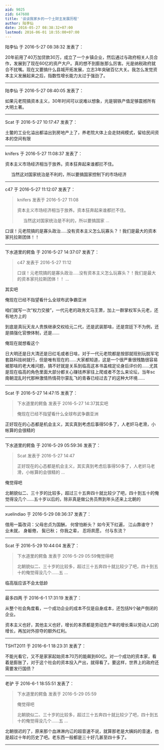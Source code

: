```yaml
---
aid: 9025
zid: 647608
title: '谈谈我家乡的一个土财主发展历程'
author: 陆李仙
date: 2016-05-27 08:38:32+07:00
lastmod: 2016-06-01 18:55:00+07:00
---
```


陆李仙 于 2016-5-27 08:38:32 发表了：

20年前用了40万加贷款30万，成立了一个乡镇企业，然后通过与政府相关人员合作，发展到了现在60亿的资产大户。真的想不到膨胀那么厉害。光是纳税政府就合不扰嘴。现在又要搞什么县城开拓发展，立志3年突破百亿大关。我怎么发觉资本主义发展起来之后，指数性增长能力太过于强劲了。

---------

陆李仙 于 2016-5-27 08:40:05 发表了：

如果元老院搞资本主义，30年时间可以说难以想象，光是钢铁产值足够震撼所有大明土著。

---------

Scat 于 2016-5-27 10:17:47 发表了：

土鳖的工业化溢出都溢出到房地产上了，养老院大体上会走财阀模式，留给民间资本的空间有限

---------

knifers 于 2016-5-27 11:08:37 发表了：

资本主义市场经济相当于放养。资本狂奔起来谁都拦不住。

     当然这对国家统治是不利的，所以要搞国家控制下的市场经济

---------

c47 于 2016-5-27 11:12:07 发表了：

> knifers 发表于 2016-5-27 11:08
> 
> 资本主义市场经济相当于放养。资本狂奔起来谁都拦不住。
> 
>      当然这对国家统治是不利的，所以要搞国家 ...



口误！元老院搞的是寡头政治.....没有资本主义怎么玩寡头？！我们是最大的资本家托拉斯团体！！

---------

下水道里的鳄鱼 于 2016-5-27 14:37:07 发表了：

> c47 发表于 2016-5-27 11:12
> 
> 口误！元老院搞的是寡头政治.....没有资本主义怎么玩寡头？！我们是最大的资本家托拉斯团体！！ ...



其实吧

俺现在已经不指望看什么全球布武争霸亚洲

咱们就写一次“权力交接”，一代元老的政务文马王萧，加上一群掌权军头元老，还有地方上的

到底是真玩天龙人贵族继承交权给元二代，还是武装那啥，还是宫廷下不为例，还是搞强化官僚体制，还是……

俺现在就想看这个

日大明还是日大清还是日红毛或者日啥，对于一代元老院都是按部就班别玩脱军宅套路科技树就行，但是唯有现在的……大家都知道，这是一个很严重很残酷很容易被那啥的老大难问题，搞不好就是关系到临高这本书盖棺定论身后评价的……尤其是现在临高的角色里面大部分都关心赚钱养家往上爬或者不怎么来论坛，当年sc南朝混乱时代那种激情热情荷尔蒙乱飞的青春已经过去了的这种大环境……

---------

Scat 于 2016-5-27 14:47:15 发表了：

> 下水道里的鳄鱼 发表于 2016-5-27 14:37其实吧
> 
> 俺现在已经不指望看什么全球布武争霸亚洲



正好现在的心态都是机会主义，其实真到考虑后事得50多了，人老奸马老滑，小帐算的会很精的

---------

下水道里的鳄鱼 于 2016-5-29 05:59:36 发表了：

> Scat 发表于 2016-5-27 14:47
> 
> 正好现在的心态都是机会主义，其实真到考虑后事得50多了，人老奸马老滑，小帐算的会很精的 ...



俺觉得吧

北朝貌似二、三十岁的比较多，超过三十五奔四十就比较少了吧，四十到五十的俺觉得没几个……五十岁以后的，除非真是做公务员熬到年头还来上北朝的

---------

xuelindiao 于 2016-5-29 08:36:37 发表了：

借用一篇改词：父母忠贞为国酬， 何曾怕断头？ 如今天下红遍， 江山靠谁守？ 业未就， 身躯倦， 鬓已秋； 你我之辈， 忍将夙愿， 付与东流？

---------

Scat 于 2016-5-29 10:44:04 发表了：

> 下水道里的鳄鱼 发表于 2016-5-29 05:59俺觉得吧
> 
> 北朝貌似二、三十岁的比较多，超过三十五奔四十就比较少了吧，四十到五十的俺觉得没几个……五 ...



临高版应该不会太低龄

---------

最多四两 于 2016-6-1 17:31:19 发表了：

从整个社会角度看，一个成功企业的成本不仅是自身成本，还包括N个破产倒闭的企业。

资本主义也好，其他主义也好，增长的本质都是劳动生产率的增长乘以劳动人口的增长，再加对外掠夺的额外红利。

---------

TSHT2011 于 2016-6-1 18:23:31 发表了：

不能光看它，又不是家家起始资本70万的能飙到60亿。对一个成功的资本家，看着是膨胀了，对于这个社会的资本投入产出，就得看了。要这样，世界上的政府还需要发行国债？

---------

老驴 于 2016-6-1 18:55:51 发表了：

> 下水道里的鳄鱼 发表于 2016-5-29 05:59
> 
> 俺觉得吧
> 
> 北朝貌似二、三十岁的比较多，超过三十五奔四十就比较少了吧，四十到五十的俺觉得没几个……五 ...



北朝很迟的了，原来那个血淋淋内讧的超音速不说，就算那老是大姨妈的音速，也是超过十年的历史了吧。老东西一般都是三十好几甚至四十多了。

---------

